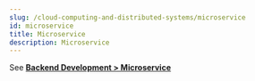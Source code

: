 ```yaml
---
slug: /cloud-computing-and-distributed-systems/microservice
id: microservice
title: Microservice
description: Microservice
---
```


See **[Backend Development > Microservice](/backend-development/microservice)**
